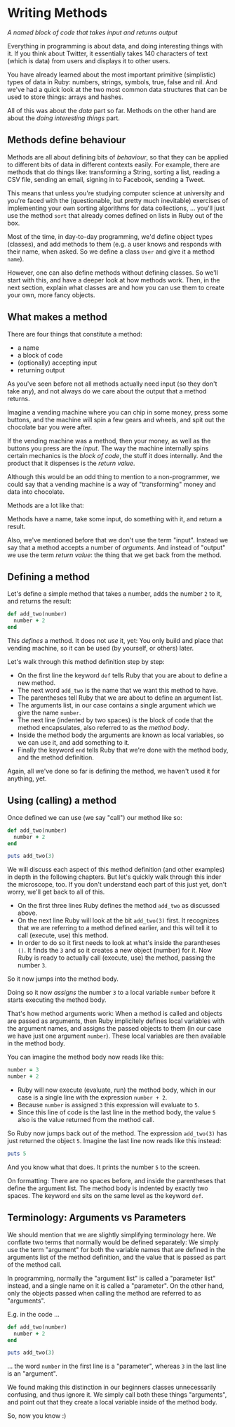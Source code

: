 # Writing Methods

*A named block of code that takes input and returns output*

Everything in programming is about data, and doing interesting things with it.
If you think about Twitter, it essentially takes 140 characters of text
(which is data) from users and displays it to other users.

You have already learned about the most important primitive (simplistic) types
of data in Ruby: numbers, strings, symbols, true, false and nil. And we've had
a quick look at the two most common data structures that can be used to store
things: arrays and hashes.

All of this was about the *data* part so far. Methods on the other hand are
about the *doing interesting things* part.

## Methods define behaviour

Methods are all about defining bits of *behaviour*, so that they can be applied
to different bits of data in different contexts easily. For example, there are
methods that do things like: transforming a String, sorting a list, reading a
CSV file, sending an email, signing in to Facebook, sending a Tweet.

This means that unless you're studying computer science at university and
you're faced with the (questionable, but pretty much inevitable) exercises of
implementing your own sorting algorithms for data collections, ... you'll just
use the method `sort` that already comes defined on lists in Ruby out of the
box.

Most of the time, in day-to-day programming, we'd define object types
(classes), and add methods to them (e.g. a user knows and responds with their
name, when asked. So we define a class `User` and give it a method `name`).

However, one can also define methods without defining classes. So we'll start
with this, and have a deeper look at how methods work. Then, in the next
section, explain what classes are and how you can use them to create your own,
more fancy objects.

## What makes a method

There are four things that constitute a method:

* a name
* a block of code
* (optionally) accepting input
* returning output

As you've seen before not all methods actually need input (so they don't take
any), and not always do we care about the output that a method returns.

Imagine a vending machine where you can chip in some money, press some buttons,
and the machine will spin a few gears and wheels, and spit out the chocolate
bar you were after.

If the vending machine was a method, then your money, as well as the buttons
you press are the *input*. The way the machine internally spins certain
mechanics is the *block of code*, the stuff it does internally. And the product
that it dispenses is the *return value*.

Although this would be an odd thing to mention to a non-programmer, we could
say that a vending machine is a way of "transforming" money and data into
chocolate.

Methods are a lot like that:

<p class="hint">
Methods have a name, take some input, do something with it, and return a result.
</p>

Also, we've mentioned before that we don't use the term "input". Instead we
say that a method accepts a number of *arguments*. And instead of "output" we
use the term *return value*: the thing that we get back from the method.

## Defining a method

Let's define a simple method that takes a number, adds the number `2` to it,
and returns the result:

```ruby
def add_two(number)
  number + 2
end
```

This *defines* a method. It does not *use* it, yet: You only build and place
that vending machine, so it can be used (by yourself, or others) later.

Let's walk through this method definition step by step:

* On the first line the keyword `def` tells Ruby that you are about to define a
  new method.
* The next word `add_two` is the name that we want this method to have.
* The parentheses tell Ruby that we are about to define an argument list.
* The arguments list, in our case contains a single argument which we give
  the name `number`.
* The next line (indented by two spaces) is the block of code that the
  method encapsulates, also referred to as the *method body*.
* Inside the method body the arguments are known as local variables, so
  we can use it, and add something to it.
* Finally the keyword `end` tells Ruby that we're done with the method body,
  and the method definition.

Again, all we've done so far is defining the method, we haven't used it for
anything, yet.

## Using (calling) a method

Once defined we can use (we say "call") our method like so:

```ruby
def add_two(number)
  number + 2
end

puts add_two(3)
```

We will discuss each aspect of this method definition (and other examples) in
depth in the following chapters. But let's quickly walk through this inder the
microscope, too. If you don't understand each part of this just yet, don't
worry, we'll get back to all of this.

* On the first three lines Ruby defines the method `add_two` as discussed
  above.
* On the next line Ruby will look at the bit `add_two(3)` first. It recognizes
  that we are referring to a method defined earlier, and this will tell it to
  call (execute, use) this method.
* In order to do so it first needs to look at what's inside the parantheses `()`.
  It finds the `3` and so it creates a new object (number) for it.
  Now Ruby is ready to actually call (execute, use) the method, passing the
  number `3`.

So it now jumps into the method body.

Doing so it now *assigns* the number `3` to a local variable `number` before
it starts executing the method body.

That's how method arguments work: When a method is called and objects are
passed as arguments, then Ruby implicitely defines local variables with the
argument names, and assigns the passed objects to them (in our case we have
just one argument `number`). These local variables are then available in the
method body.

You can imagine the method body now reads like this:

```ruby
number = 3
number + 2
```

* Ruby will now execute (evaluate, run) the method body, which in our case is a
  single line with the expression `number + 2`.
* Because `number` is assigned `3` this expression will evaluate to `5`.
* Since this line of code is the last line in the method body, the value `5`
  also is the value returned from the method call.

So Ruby now jumps back out of the method. The expression `add_two(3)` has just
returned the object `5`. Imagine the last line now reads like this instead:

```ruby
puts 5
```

And you know what that does. It prints the number `5` to the screen.

<p class="hint">
On formatting: There are no spaces before, and inside the parentheses that
define the argument list.  The method body is indented by exactly two spaces.
The keyword <code>end</code> sits on the same level as the keyword
<code>def</code>.
</p>

## Terminology: Arguments vs Parameters

We should mention that we are slightly simplifying terminology here. We
conflate two terms that normally would be defined separately: We simply use the
term "argument" for both the variable names that are defined in the arguments
list of the method definition, and the value that is passed as part of the
method call.

In programming, normally the "argument list" is called a "parameter list"
instead, and a single name on it is called a "parameter". On the other hand,
only the objects passed when calling the method are referred to as "arguments".

E.g. in the code ...

```ruby
def add_two(number)
  number + 2
end

puts add_two(3)
```

... the word `number` in the first line is a "parameter", whereas `3` in the
last line is an "argument".

We found making this distinction in our beginners classes unnecessarily
confusing, and thus ignore it. We simply call both these things "arguments",
and point out that they create a local variable inside of the method body.

So, now you know :)
